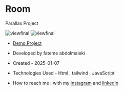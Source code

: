 # Room
Parallax Project

 ![viewfinal]()
 ![viewfinal]()
 
- [Demo Project](https://room-zeta.vercel.app/)

- Developed by fateme abdolmaleki

- Created - 2025-01-07

- Technologies Used - Html , tailwind , JavaScript

- How to reach me : with my [instagram](https://www.instagram.com/fatemeabdolmaleki_) and [linkedin](https://www.linkedin.com/in/fateme-abdolmaleki/)
